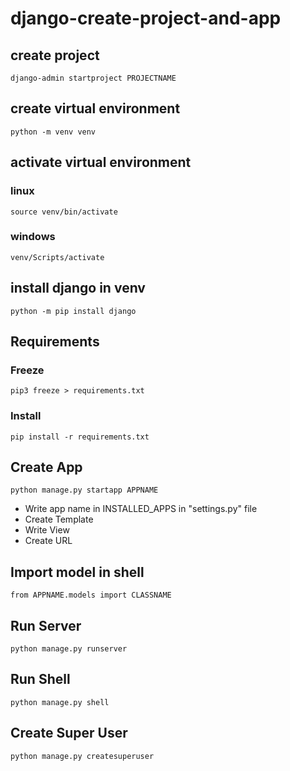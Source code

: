 # django-create-project-and-app
## create project
```
django-admin startproject PROJECTNAME
```
## create virtual environment
```
python -m venv venv
```
## activate virtual environment
### linux
```
source venv/bin/activate
```
### windows
```
venv/Scripts/activate
```
## install django in venv
```
python -m pip install django
```
## Requirements
### Freeze
```
pip3 freeze > requirements.txt
```
### Install
```
pip install -r requirements.txt
```
## Create App
```
python manage.py startapp APPNAME
```
* Write app name in INSTALLED_APPS in "settings.py" file
* Create Template
* Write View
* Create URL
## Import model in shell
```
from APPNAME.models import CLASSNAME
```
## Run Server
```
python manage.py runserver
```
## Run Shell
```
python manage.py shell
```
## Create Super User
```
python manage.py createsuperuser
```
